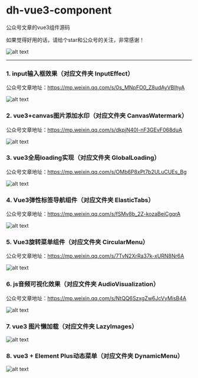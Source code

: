 # dh-vue3-component

公众号文章的vue3组件源码

如果觉得好用的话，请给个star和公众号的关注，非常感谢！

![alt text](image.png)

****

### 1. input输入框效果（对应文件夹 InputEffect）

公众号文章地址：https://mp.weixin.qq.com/s/0s_MNpFO0_Z8udAyVBIhyA

![alt text](./images/inputEffect.gif)

### 2. vue3+canvas图片添加水印（对应文件夹 CanvasWatermark）

公众号文章地址：https://mp.weixin.qq.com/s/dkpjN40I-nF3GEvF068duA

![alt text](./images/canvasWatermark.png)

### 3. vue3全局loading实现（对应文件夹 GlobalLoading）

公众号文章地址：https://mp.weixin.qq.com/s/OMb6P8xPt7b2ULuCUEs_Bg

![alt text](./images/globalLoading.gif)

### 4. Vue3弹性标签导航组件（对应文件夹 ElasticTabs）

公众号文章地址：https://mp.weixin.qq.com/s/fSMv8b_2Z-kozaBeiCgqrA

![alt text](./images/ElasticTabs.gif)

### 5. Vue3旋转菜单组件（对应文件夹 CircularMenu）

公众号文章地址：https://mp.weixin.qq.com/s/7TvN2XrRa37k-xURN8Nr6A

![alt text](./images/CircularMenu.gif)

### 6. js音频可视化效果（对应文件夹 AudioVisualization）

公众号文章地址：https://mp.weixin.qq.com/s/NtQQ6SzxgZw6JcVyMisB4A

![alt text](./images/AudioVisualization.gif)

### 7. vue3 图片懒加载（对应文件夹 LazyImages）

![alt text](./images/LazyImages.gif)

### 8. vue3 + Element Plus动态菜单（对应文件夹 DynamicMenu）

![alt text](./images/DynamicMenu.png)